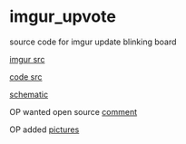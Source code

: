 # imgur_upvote
source code for imgur update blinking board

[imgur src](https://imgur.com/gallery/RtQPl)

[code src](http://pastebin.com/SRhYtpgs)

[schematic](https://i.imgur.com/Vc79JhZ.jpg)

OP wanted open source [comment](https://imgur.com/gallery/RtQPl/comment/708039170)

OP added [pictures](http://imgur.com/gallery/pU8Ca)
